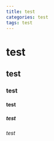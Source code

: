 ```yaml
---
title: test
categories: test
tags: test
---
```


# test

## test

### test

#### test

##### test

###### test